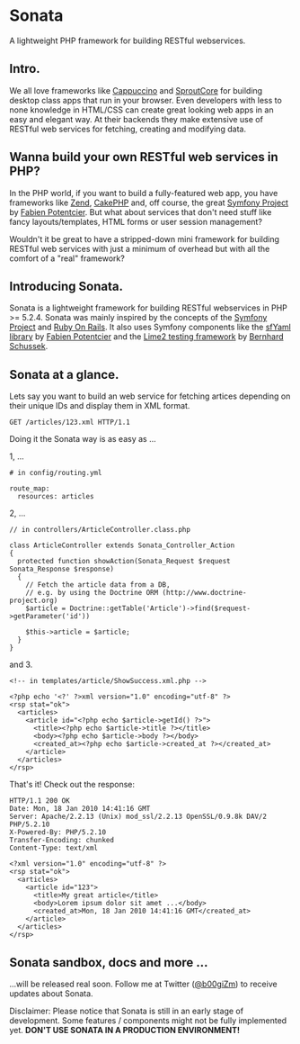 # Sonata

A lightweight PHP framework for building RESTful webservices.

## Intro.

We all love frameworks like [Cappuccino](http://cappuccino.org) and [SproutCore](http://www.sproutcore.com) for building desktop class apps that run in your browser. Even developers with less to none knowledge in HTML/CSS can create great looking web apps in an easy and elegant way. At their backends they make extensive use of RESTful web services for fetching, creating and modifying data.

## Wanna build your own RESTful web services in PHP?

In the PHP world, if you want to build a fully-featured web app, you have frameworks like [Zend](http://framework.zend.com), [CakePHP](http://cakephp.org) and, off course, the great [Symfony Project](http://www.symfony-project.org) by [Fabien Potentcier](http://github.com/fabpot). But what about services that don't need stuff like fancy layouts/templates, HTML forms or user session management?

Wouldn't it be great to have a stripped-down mini framework for building RESTful web services with just a minimum of overhead but with all the comfort of a "real" framework?

## Introducing Sonata.

Sonata is a lightweight framework for building RESTful webservices in PHP >= 5.2.4. Sonata was mainly inspired by the concepts of the [Symfony Project](http://www.symfony-project.org) and [Ruby On Rails](http://rubyonrails.org). It also uses Symfony components like the [sfYaml library](http://components.symfony-project.org/yaml/) by [Fabien Potentcier](http://github.com/fabpot) and the [Lime2 testing framework](http://trac.symfony-project.org/browser/tools/lime) by [Bernhard Schussek](http://github.com/bschussek).

## Sonata at a glance.

Lets say you want to build an web service for fetching artices depending on their unique IDs and display them in XML format.

    GET /articles/123.xml HTTP/1.1

Doing it the Sonata way is as easy as ...

1, ...

    # in config/routing.yml
    
    route_map:
      resources: articles
    

2, ...

    // in controllers/ArticleController.class.php
    
    class ArticleController extends Sonata_Controller_Action
    {
      protected function showAction(Sonata_Request $request Sonata_Response $response)
      {
        // Fetch the article data from a DB, 
        // e.g. by using the Doctrine ORM (http://www.doctrine-project.org)
        $article = Doctrine::getTable('Article')->find($request->getParameter('id'))
        
        $this->article = $article;
      }
    }
    

and 3.

    <!-- in templates/article/ShowSuccess.xml.php -->
    
    <?php echo '<?' ?>xml version="1.0" encoding="utf-8" ?>
    <rsp stat="ok">
      <articles>
        <article id="<?php echo $article->getId() ?>">
          <title><?php echo $article->title ?></title>
          <body><?php echo $article->body ?></body>
          <created_at><?php echo $article->created_at ?></created_at>
        </article>
      </articles>
    </rsp>
    
That's it! Check out the response:

    HTTP/1.1 200 OK
    Date: Mon, 18 Jan 2010 14:41:16 GMT
    Server: Apache/2.2.13 (Unix) mod_ssl/2.2.13 OpenSSL/0.9.8k DAV/2 PHP/5.2.10
    X-Powered-By: PHP/5.2.10
    Transfer-Encoding: chunked
    Content-Type: text/xml
     
    <?xml version="1.0" encoding="utf-8" ?>
    <rsp stat="ok">
      <articles>
        <article id="123">
          <title>My great article</title>
          <body>Lorem ipsum dolor sit amet ...</body>
          <created_at>Mon, 18 Jan 2010 14:41:16 GMT</created_at>
        </article>
      </articles>
    </rsp>
    

## Sonata sandbox, docs and more ...

...will be released real soon. Follow me at Twitter ([@b00giZm](http://www.twitter.com/b00giZm)) to receive updates about Sonata.

Disclaimer: Please notice that Sonata is still in an early stage of development. Some features / components might not be fully implemented yet. **DON'T USE SONATA IN A PRODUCTION ENVIRONMENT!**